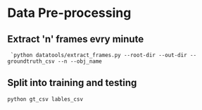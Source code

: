 # Data Pre-processing
## Extract 'n' frames evry minute
     `python datatools/extract_frames.py --root-dir --out-dir -- groundtruth_csv --n --obj_name
    
## Split into training and testing
    python gt_csv lables_csv
